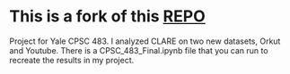 # This is a fork of this [REPO](https://github.com/FDUDSDE/KDD2022CLARE) 
Project for Yale CPSC 483. I analyzed CLARE on two new datasets, Orkut and Youtube. There is a CPSC_483_Final.ipynb file that you can run to recreate the results in my project.  




  
